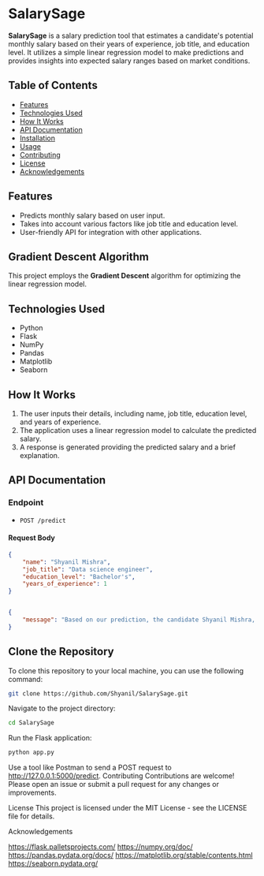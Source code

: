 # SalarySage

**SalarySage** is a salary prediction tool that estimates a candidate's potential monthly salary based on their years of experience, job title, and education level. It utilizes a simple linear regression model to make predictions and provides insights into expected salary ranges based on market conditions.

## Table of Contents

- [Features](#features)
- [Technologies Used](#technologies-used)
- [How It Works](#how-it-works)
- [API Documentation](#api-documentation)
- [Installation](#installation)
- [Usage](#usage)
- [Contributing](#contributing)
- [License](#license)
- [Acknowledgements](#acknowledgements)

## Features

- Predicts monthly salary based on user input.
- Takes into account various factors like job title and education level.
- User-friendly API for integration with other applications.

## Gradient Descent Algorithm
This project employs the **Gradient Descent** algorithm for optimizing the linear regression model. 


## Technologies Used

- Python
- Flask
- NumPy
- Pandas
- Matplotlib
- Seaborn

## How It Works

1. The user inputs their details, including name, job title, education level, and years of experience.
2. The application uses a linear regression model to calculate the predicted salary.
3. A response is generated providing the predicted salary and a brief explanation.

## API Documentation

### Endpoint

- `POST /predict`

#### Request Body

```json
{
    "name": "Shyanil Mishra",
    "job_title": "Data science engineer",
    "education_level": "Bachelor's",
    "years_of_experience": 1
}
```

```json

{
    "message": "Based on our prediction, the candidate Shyanil Mishra, a Data science engineer with an education level of Bachelor's and 1 years of experience, can expect a monthly salary of ₹35,000. This may vary based on company and market conditions."
}
```
## Clone the Repository

To clone this repository to your local machine, you can use the following command:

```bash
git clone https://github.com/Shyanil/SalarySage.git
```
Navigate to the project directory:
```bash
cd SalarySage
```
Run the Flask application:
```bash
python app.py
```
Use a tool like Postman to send a POST request to http://127.0.0.1:5000/predict.
Contributing
Contributions are welcome! Please open an issue or submit a pull request for any changes or improvements.

License
This project is licensed under the MIT License - see the LICENSE file for details.

Acknowledgements

https://flask.palletsprojects.com/
https://numpy.org/doc/
https://pandas.pydata.org/docs/
https://matplotlib.org/stable/contents.html
https://seaborn.pydata.org/
